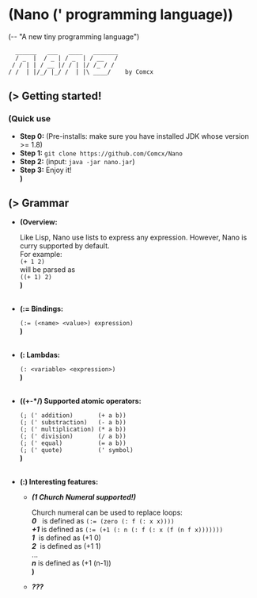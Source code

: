 # (Nano (' programming language))
(-- "A new tiny programming language")

      ______   ___   ____   _______
      / _  |  / _ | / _  | / __   /
     / / | | / __ |/ / | |/ /_ / /
    / /  | |/_/ |_/ /  | |\ ____/    by Comcx

## (> Getting started!
### (Quick use
   - **Step 0:**  (Pre-installs: make sure you have installed JDK whose version >= 1.8)  
   - **Step 1:**  `git clone https://github.com/Comcx/Nano`  
   - **Step 2:**  (input: `java -jar nano.jar`)  
   - **Step 3:**  Enjoy it!  
   **)**  

## (> Grammar
  
- **(Overview:**  
  
  Like Lisp, Nano use lists to express any expression. However, Nano is curry supported by default.  
  For example:    
  `(+ 1 2)`  
  will be parsed as   
  `((+ 1) 2)`  
  **)**<br><br>
  
  
- **(:= Bindings:**  
  
  `(:= (<name> <value>) expression)`  
  **)**<br><br>
  
  
- **(: Lambdas:**  
  
  `(: <variable> <expression>)`  
  **)**<br><br>  
  
  
- **((+-*/) Supported atomic operators:**  
  
  `(; (' addition)       (+ a b))`  
  `(; (' substraction)   (- a b))`  
  `(; (' multiplication) (* a b))`  
  `(; (' division)       (/ a b)) `  
  `(; (' equal)          (= a b))`  
  `(; (' quote)          (' symbol)`  
  **)**<br><br>
  
  
- **(:) Interesting features:**  
  
  - ***(1 Church Numeral supported!)***   
  
    Church numeral can be used to replace loops:  
    ***0*** &nbsp; is defined as `(:= (zero (: f (: x x))))`  
    ***+1*** is defined as `(:= (+1 (: n (: f (: x (f (n f x)))))))`  
    ***1***&nbsp; is defined as (+1 0)  
    ***2***&nbsp; is defined as (+1 1)  
    ...  
    ***n*** is defined as (+1 (n-1))  
  **)**
    
  - ***???***




